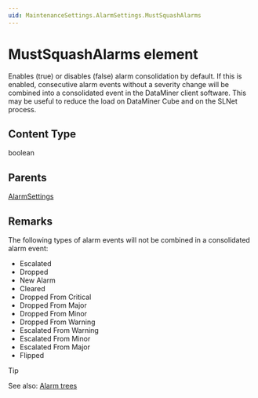 ```yaml
---
uid: MaintenanceSettings.AlarmSettings.MustSquashAlarms
---
```


# MustSquashAlarms element

Enables (true) or disables (false) alarm consolidation by default. If this is enabled, consecutive alarm events without a severity change will be combined into a consolidated event in the DataMiner client software. This may be useful to reduce the load on DataMiner Cube and on the SLNet process.

## Content Type

boolean

## Parents

[AlarmSettings](xref:MaintenanceSettings.AlarmSettings)

## Remarks

The following types of alarm events will not be combined in a consolidated alarm event:

- Escalated
- Dropped
- New Alarm
- Cleared
- Dropped From Critical
- Dropped From Major
- Dropped From Minor
- Dropped From Warning
- Escalated From Warning
- Escalated From Minor
- Escalated From Major
- Flipped

> [!TIP]
> See also: [Alarm trees](xref:Alarm_trees)
